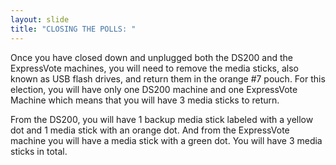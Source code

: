 ```yaml
---
layout: slide
title: "CLOSING THE POLLS: "
---
```


Once you have closed down and unplugged both the DS200 and the ExpressVote machines, you will need to remove the media sticks, also known as USB flash drives, and return them in the orange #7 pouch. For this election, you will have only one DS200 machine and one ExpressVote Machine which means that you will have 3 media sticks to return.

From the DS200, you will have 1 backup media stick labeled with a yellow dot and 1 media stick with an orange dot. And from the ExpressVote machine you will have a media stick with a green dot. You will have 3 media sticks in total.